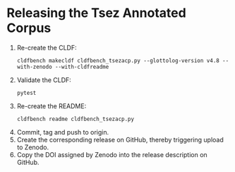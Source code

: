 # Releasing the Tsez Annotated Corpus

1. Re-create the CLDF:
   ```shell
   cldfbench makecldf cldfbench_tsezacp.py --glottolog-version v4.8 --with-zenodo --with-cldfreadme
   ```
2. Validate the CLDF:
   ```shell
   pytest
   ```
3. Re-create the README:
   ```shell
   cldfbench readme cldfbench_tsezacp.py
   ```
4. Commit, tag and push to origin.
5. Create the corresponding release on GitHub, thereby triggering upload to Zenodo.
6. Copy the DOI assigned by Zenodo into the release description on GitHub.
